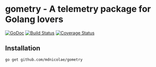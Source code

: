 # gometry - A telemetry package for Golang lovers

[![GoDoc](https://godoc.org/github.com/mdnicolae/gometry?status.svg)](https://godoc.org/github.com/mdnicolae/gometry)
[![Build Status](https://app.travis-ci.com/mdnicolae/gometry.svg?token=xMRafMALnLewDSGZzBGz)](https://app.travis-ci.com/mdnicolae/gometry)
[![Coverage Status](https://coveralls.io/repos/github/mdnicolae/gometry/badge.svg?branch=main)](https://coveralls.io/github/mdnicolae/gometry?branch=main)


## Installation

```bash
go get github.com/mdnicolae/gometry
```
